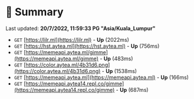 # 📖 Summary
Last updated: **20/7/2022, 11:59:33 PG "Asia/Kuala_Lumpur"**

- `GET` [https://lilr.ml](https://lilr.ml) - **Up** (2022ms)
- `GET` [https://hst.aytea.ml](https://hst.aytea.ml) - **Up** (756ms)
- `GET` [https://memeapi.aytea.ml/gimme](https://memeapi.aytea.ml/gimme) - **Up** (483ms)
- `GET` [https://color.aytea.ml/4b31d6.png](https://color.aytea.ml/4b31d6.png) - **Up** (1538ms)
- `GET` [https://memeapi.aytea.ml](https://memeapi.aytea.ml) - **Up** (166ms)
- `GET` [https://memeapi.aytea14.repl.co/gimme](https://memeapi.aytea14.repl.co/gimme) - **Up** (687ms)
